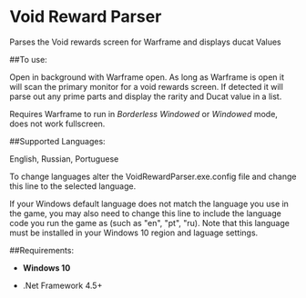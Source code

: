 # Void Reward Parser
Parses the Void rewards screen for Warframe and displays ducat Values

##To use:

Open in background with Warframe open. As long as Warframe is open it will scan the primary monitor for a void rewards screen.
If detected it will parse out any prime parts and display the rarity and Ducat value in a list.

Requires Warframe to run in *Borderless Windowed* or *Windowed* mode, does not work fullscreen.

##Supported Languages:

English, Russian, Portuguese

To change languages alter the VoidRewardParser.exe.config file and change this line to the selected language.

<add key="Language" value="English"/>

If your Windows default language does not match the language you use in the game, you may also need to change this line to include the language code you run the game as (such as "en", "pt", "ru). Note that this language must be installed in your Windows 10 region and laguage settings.

<add key="LanguageCode" value="en"/>

##Requirements:

* **Windows 10**

* .Net Framework 4.5+
